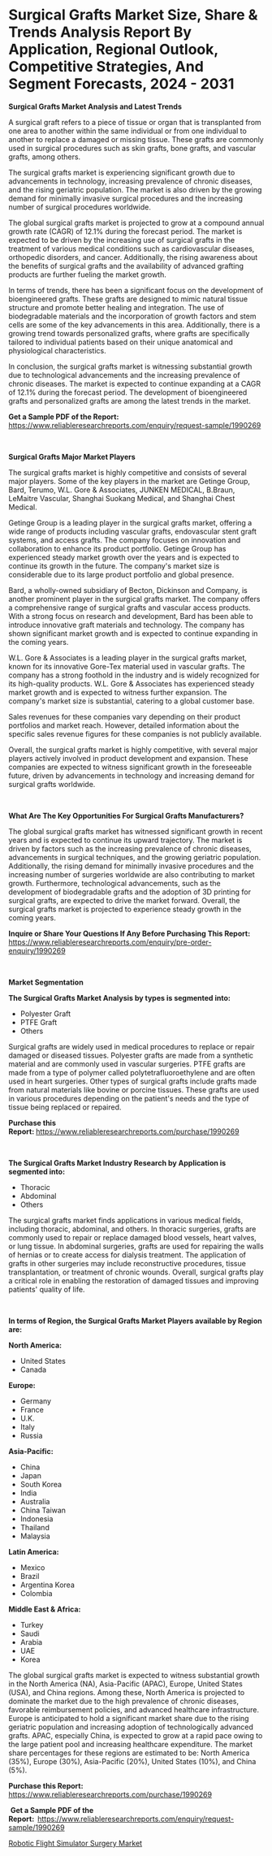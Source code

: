 <p><h1>Surgical Grafts Market Size, Share & Trends Analysis Report By Application, Regional Outlook, Competitive Strategies, And Segment Forecasts, 2024 - 2031</h1></p><p><strong>Surgical Grafts Market Analysis and Latest Trends</strong></p>
<p><p>A surgical graft refers to a piece of tissue or organ that is transplanted from one area to another within the same individual or from one individual to another to replace a damaged or missing tissue. These grafts are commonly used in surgical procedures such as skin grafts, bone grafts, and vascular grafts, among others.</p><p>The surgical grafts market is experiencing significant growth due to advancements in technology, increasing prevalence of chronic diseases, and the rising geriatric population. The market is also driven by the growing demand for minimally invasive surgical procedures and the increasing number of surgical procedures worldwide.</p><p>The global surgical grafts market is projected to grow at a compound annual growth rate (CAGR) of 12.1% during the forecast period. The market is expected to be driven by the increasing use of surgical grafts in the treatment of various medical conditions such as cardiovascular diseases, orthopedic disorders, and cancer. Additionally, the rising awareness about the benefits of surgical grafts and the availability of advanced grafting products are further fueling the market growth.</p><p>In terms of trends, there has been a significant focus on the development of bioengineered grafts. These grafts are designed to mimic natural tissue structure and promote better healing and integration. The use of biodegradable materials and the incorporation of growth factors and stem cells are some of the key advancements in this area. Additionally, there is a growing trend towards personalized grafts, where grafts are specifically tailored to individual patients based on their unique anatomical and physiological characteristics.</p><p>In conclusion, the surgical grafts market is witnessing substantial growth due to technological advancements and the increasing prevalence of chronic diseases. The market is expected to continue expanding at a CAGR of 12.1% during the forecast period. The development of bioengineered grafts and personalized grafts are among the latest trends in the market.</p></p>
<p><strong>Get a Sample PDF of the Report:&nbsp;</strong> <a href="https://www.reliableresearchreports.com/enquiry/request-sample/1990269">https://www.reliableresearchreports.com/enquiry/request-sample/1990269</a></p>
<p>&nbsp;</p>
<p><strong>Surgical Grafts Major Market Players</strong></p>
<p><p>The surgical grafts market is highly competitive and consists of several major players. Some of the key players in the market are Getinge Group, Bard, Terumo, W.L. Gore & Associates, JUNKEN MEDICAL, B.Braun, LeMaitre Vascular, Shanghai Suokang Medical, and Shanghai Chest Medical. </p><p>Getinge Group is a leading player in the surgical grafts market, offering a wide range of products including vascular grafts, endovascular stent graft systems, and access grafts. The company focuses on innovation and collaboration to enhance its product portfolio. Getinge Group has experienced steady market growth over the years and is expected to continue its growth in the future. The company's market size is considerable due to its large product portfolio and global presence.</p><p>Bard, a wholly-owned subsidiary of Becton, Dickinson and Company, is another prominent player in the surgical grafts market. The company offers a comprehensive range of surgical grafts and vascular access products. With a strong focus on research and development, Bard has been able to introduce innovative graft materials and technology. The company has shown significant market growth and is expected to continue expanding in the coming years.</p><p>W.L. Gore & Associates is a leading player in the surgical grafts market, known for its innovative Gore-Tex material used in vascular grafts. The company has a strong foothold in the industry and is widely recognized for its high-quality products. W.L. Gore & Associates has experienced steady market growth and is expected to witness further expansion. The company's market size is substantial, catering to a global customer base.</p><p>Sales revenues for these companies vary depending on their product portfolios and market reach. However, detailed information about the specific sales revenue figures for these companies is not publicly available.</p><p>Overall, the surgical grafts market is highly competitive, with several major players actively involved in product development and expansion. These companies are expected to witness significant growth in the foreseeable future, driven by advancements in technology and increasing demand for surgical grafts worldwide.</p></p>
<p>&nbsp;</p>
<p><strong>What Are The Key Opportunities For Surgical Grafts Manufacturers?</strong></p>
<p><p>The global surgical grafts market has witnessed significant growth in recent years and is expected to continue its upward trajectory. The market is driven by factors such as the increasing prevalence of chronic diseases, advancements in surgical techniques, and the growing geriatric population. Additionally, the rising demand for minimally invasive procedures and the increasing number of surgeries worldwide are also contributing to market growth. Furthermore, technological advancements, such as the development of biodegradable grafts and the adoption of 3D printing for surgical grafts, are expected to drive the market forward. Overall, the surgical grafts market is projected to experience steady growth in the coming years.</p></p>
<p><strong>Inquire or Share Your Questions If Any Before Purchasing This Report:</strong> <a href="https://www.reliableresearchreports.com/enquiry/pre-order-enquiry/1990269">https://www.reliableresearchreports.com/enquiry/pre-order-enquiry/1990269</a></p>
<p>&nbsp;</p>
<p><strong>Market Segmentation</strong></p>
<p><strong>The Surgical Grafts Market Analysis by types is segmented into:</strong></p>
<p><ul><li>Polyester Graft</li><li>PTFE Graft</li><li>Others</li></ul></p>
<p><p>Surgical grafts are widely used in medical procedures to replace or repair damaged or diseased tissues. Polyester grafts are made from a synthetic material and are commonly used in vascular surgeries. PTFE grafts are made from a type of polymer called polytetrafluoroethylene and are often used in heart surgeries. Other types of surgical grafts include grafts made from natural materials like bovine or porcine tissues. These grafts are used in various procedures depending on the patient's needs and the type of tissue being replaced or repaired.</p></p>
<p><strong>Purchase this Report:&nbsp;</strong><a href="https://www.reliableresearchreports.com/purchase/1990269">https://www.reliableresearchreports.com/purchase/1990269</a></p>
<p>&nbsp;</p>
<p><strong>The Surgical Grafts Market Industry Research by Application is segmented into:</strong></p>
<p><ul><li>Thoracic</li><li>Abdominal</li><li>Others</li></ul></p>
<p><p>The surgical grafts market finds applications in various medical fields, including thoracic, abdominal, and others. In thoracic surgeries, grafts are commonly used to repair or replace damaged blood vessels, heart valves, or lung tissue. In abdominal surgeries, grafts are used for repairing the walls of hernias or to create access for dialysis treatment. The application of grafts in other surgeries may include reconstructive procedures, tissue transplantation, or treatment of chronic wounds. Overall, surgical grafts play a critical role in enabling the restoration of damaged tissues and improving patients' quality of life.</p></p>
<p>&nbsp;</p>
<p><strong>In terms of Region, the Surgical Grafts Market Players available by Region are:</strong></p>
<p>
    <p> <strong> North America: </strong>
        <ul>
            <li>United States</li>
            <li>Canada</li>
        </ul>
        </p> 
    <p> <strong> Europe: </strong>
        <ul>
            <li>Germany</li>
            <li>France</li>
            <li>U.K.</li>
            <li>Italy</li>
            <li>Russia</li>
        </ul>
        </p> 
    <p> <strong> Asia-Pacific: </strong>
        <ul>
            <li>China</li>
            <li>Japan</li>
            <li>South Korea</li>
            <li>India</li>
            <li>Australia</li>
            <li>China Taiwan</li>
            <li>Indonesia</li>
            <li>Thailand</li>
            <li>Malaysia</li>
        </ul>
        </p> 
    <p> <strong> Latin America: </strong>
        <ul>
            <li>Mexico</li>
            <li>Brazil</li>
            <li>Argentina Korea</li>
            <li>Colombia</li>
        </ul>
        </p> 
    <p> <strong> Middle East & Africa: </strong>
        <ul>
            <li>Turkey</li>
            <li>Saudi</li>
            <li>Arabia</li>
            <li>UAE</li>
            <li>Korea</li>
        </ul>
    </p>
    </p>
<p><p>The global surgical grafts market is expected to witness substantial growth in the North America (NA), Asia-Pacific (APAC), Europe, United States (USA), and China regions. Among these, North America is projected to dominate the market due to the high prevalence of chronic diseases, favorable reimbursement policies, and advanced healthcare infrastructure. Europe is anticipated to hold a significant market share due to the rising geriatric population and increasing adoption of technologically advanced grafts. APAC, especially China, is expected to grow at a rapid pace owing to the large patient pool and increasing healthcare expenditure. The market share percentages for these regions are estimated to be: North America (35%), Europe (30%), Asia-Pacific (20%), United States (10%), and China (5%).</p></p>
<p><strong>Purchase this Report: </strong><a href="https://www.reliableresearchreports.com/purchase/1990269">https://www.reliableresearchreports.com/purchase/1990269</a></p>
<p>&nbsp;<strong>Get a Sample PDF of the Report:&nbsp;&nbsp;</strong><a href="https://www.reliableresearchreports.com/enquiry/request-sample/1990269">https://www.reliableresearchreports.com/enquiry/request-sample/1990269</a></p>
<p><strong></strong></p>
<p><p><a href="https://github.com/RichRobinson5/Market-Research-Report-List-3/blob/main/robotic-flight-simulator-surgery-market.md">Robotic Flight Simulator Surgery Market</a></p></p>